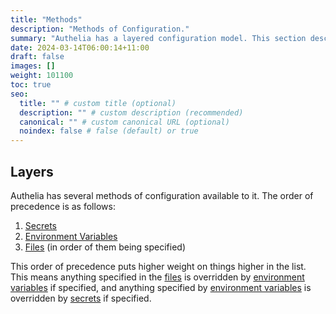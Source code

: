 ```yaml
---
title: "Methods"
description: "Methods of Configuration."
summary: "Authelia has a layered configuration model. This section describes how to implement configuration."
date: 2024-03-14T06:00:14+11:00
draft: false
images: []
weight: 101100
toc: true
seo:
  title: "" # custom title (optional)
  description: "" # custom description (recommended)
  canonical: "" # custom canonical URL (optional)
  noindex: false # false (default) or true
---
```


## Layers

Authelia has several methods of configuration available to it. The order of precedence is as follows:

1. [Secrets](secrets.md)
2. [Environment Variables](environment.md)
3. [Files](files.md) (in order of them being specified)

This order of precedence puts higher weight on things higher in the list. This means anything specified in the
[files](files.md) is overridden by [environment variables](environment.md) if specified, and anything specified by
[environment variables](environment.md) is overridden by [secrets](secrets.md) if specified.

[YAML]: https://yaml.org/
